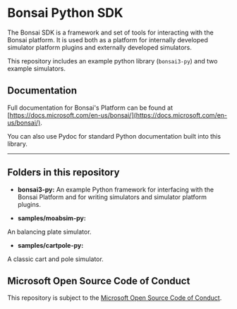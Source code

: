 # Bonsai Python SDK

The Bonsai SDK is a framework and set of tools for interacting with the Bonsai platform. It is used both as a platform for internally developed simulator platform plugins and externally developed simulators.

This repository includes an example python library (`bonsai3-py`) and two example simulators.

## Documentation
Full documentation for Bonsai's Platform can be found at [https://docs.microsoft.com/en-us/bonsai/](https://docs.microsoft.com/en-us/bonsai/).

You can also use Pydoc for standard Python documentation built into this library.
 
------
## Folders in this repository

- **bonsai3-py:**
An example Python framework for interfacing with the Bonsai Platform and for writing simulators and simulator platform plugins.

- **samples/moabsim-py:**

An balancing plate simulator.

- **samples/cartpole-py:**

A classic cart and pole simulator.

## Microsoft Open Source Code of Conduct

This repository is subject to the [Microsoft Open Source Code of Conduct](https://opensource.microsoft.com/codeofconduct).
